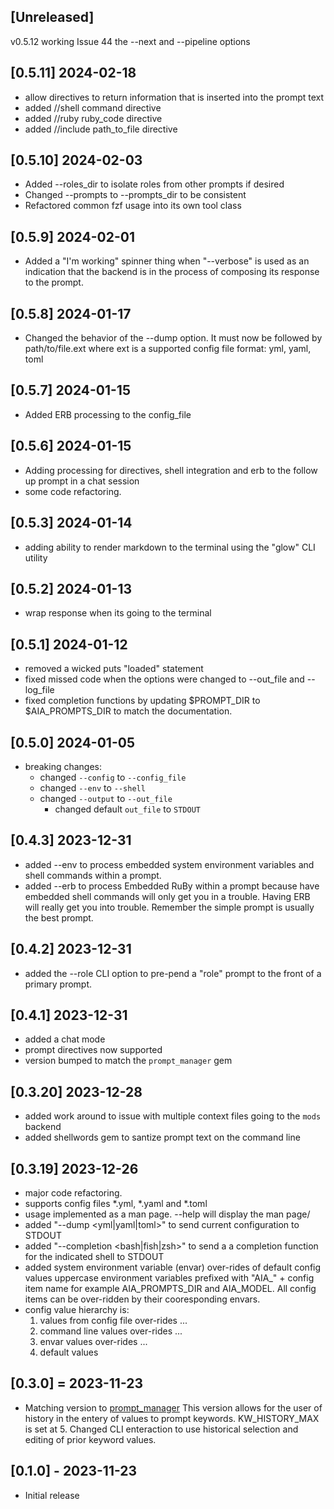 ## [Unreleased]
v0.5.12 working Issue 44 the --next and --pipeline options

## [0.5.11] 2024-02-18
- allow directives to return information that is inserted into the prompt text
- added //shell command directive
- added //ruby ruby_code directive
- added //include path_to_file directive

## [0.5.10] 2024-02-03
- Added --roles_dir to isolate roles from other prompts if desired
- Changed --prompts to --prompts_dir to be consistent
- Refactored common fzf usage into its own tool class

## [0.5.9] 2024-02-01
- Added a "I'm working" spinner thing when "--verbose" is used as an indication that the backend is in the process of composing its response to the prompt.

## [0.5.8] 2024-01-17
- Changed the behavior of the --dump option.  It must now be followed by path/to/file.ext where ext is a supported config file format: yml, yaml, toml

## [0.5.7] 2024-01-15
- Added ERB processing to the config_file

## [0.5.6] 2024-01-15
- Adding processing for directives, shell integration and erb to the follow up prompt in a chat session
- some code refactoring.

## [0.5.3] 2024-01-14
- adding ability to render markdown to the terminal using the "glow" CLI utility

## [0.5.2] 2024-01-13
- wrap response when its going to the terminal

## [0.5.1] 2024-01-12
- removed a wicked puts "loaded" statement
- fixed missed code when the options were changed to --out_file and --log_file
- fixed completion functions by updating $PROMPT_DIR to $AIA_PROMPTS_DIR to match the documentation.

## [0.5.0] 2024-01-05
- breaking changes:
    - changed `--config` to `--config_file`
    - changed `--env` to `--shell`
    - changed `--output` to `--out_file`
        - changed default `out_file` to `STDOUT`

## [0.4.3] 2023-12-31
- added --env to process embedded system environment variables and shell commands within a prompt.
- added --erb to process Embedded RuBy within a prompt because have embedded shell commands will only get you in a trouble.  Having ERB will really get you into trouble.  Remember the simple prompt is usually the best prompt.

## [0.4.2] 2023-12-31
- added the --role CLI option to pre-pend a "role" prompt to the front of a primary prompt.

## [0.4.1] 2023-12-31
- added a chat mode
- prompt directives now supported
- version bumped to match the `prompt_manager` gem

## [0.3.20] 2023-12-28
- added work around to issue with multiple context files going to the `mods` backend
- added shellwords gem to santize prompt text on the command line

## [0.3.19] 2023-12-26
- major code refactoring.
- supports config files \*.yml, \*.yaml and \*.toml
- usage implemented as a man page. --help will display the man page/
- added "--dump <yml|yaml|toml>" to send current configuration to STDOUT
- added "--completion <bash|fish|zsh>" to send a a completion function for the indicated shell to STDOUT
- added system environment variable (envar) over-rides of default config values uppercase environment variables prefixed with "AIA_" + config item name for example AIA_PROMPTS_DIR and AIA_MODEL.  All config items can be over-ridden by their cooresponding envars.
- config value hierarchy is:
    1. values from config file  over-rides ...
    2. command line values      over-rides ...
    3. envar values             over-rides ...
    4. default values

## [0.3.0] = 2023-11-23

- Matching version to [prompt_manager](https://github.com/prompt_manager) This version allows for the user of history in the entery of values to prompt keywords.  KW_HISTORY_MAX is set at 5.  Changed CLI enteraction to use historical selection and editing of prior keyword values.

## [0.1.0] - 2023-11-23

- Initial release
